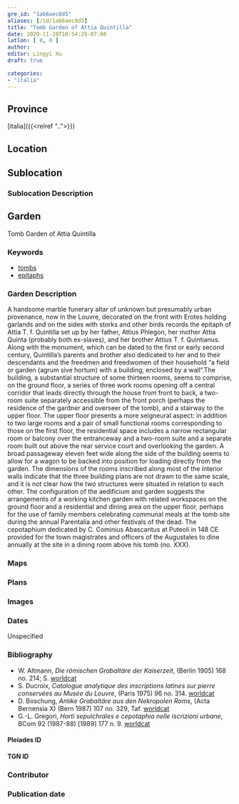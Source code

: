 ```yaml
---
gre_id: "1ab6aec8d5"
aliases: [/id/1ab6aec8d5]
title: "Tomb Garden of Attia Quintilla"
date: 2020-11-29T10:54:29-07:00
latlon: [ 0, 0 ]
author:
editor: Lingyi Xu
draft: true

categories:
- "italia"
---
```


## Province
[italia]({{<relref "..">}})

## Location

<!--### Location Description-->

<!-- LEAVE THIS BLANK FOR NOW -->

## Sublocation

### Sublocation Description

## Garden

Tomb Garden of Attia Quintilla

### Keywords

- [tombs](http://vocab.getty.edu/page/aat/300005926)
- [epitaphs](http://vocab.getty.edu/page/aat/300028729)

### Garden Description
A handsome marble funerary altar of unknown but presumably urban provenance, now in the Louvre, decorated on the front with Erotes holding garlands and on the sides with storks and other birds records the epitaph of Attia T. f. Quintilla set up by her father, Attius Phlegon, her mother Attia Quinta (probably both ex-slaves), and her brother Attius T. f. Quintianus. Along with the monument, which can be dated to the first or early second century, Quintilla’s parents and brother also dedicated to her and to their descendants and the freedmen and freedwomen of their household “a field or garden (agrum sive hortum) with a building, enclosed by a wall”.The building, a substantial structure of some thirteen rooms, seems to comprise, on the ground floor, a series of three work rooms opening off a central corridor that leads directly through the house from front to back, a two-room suite separately accessible from the front porch (perhaps the residence of the gardner and overseer of the tomb), and a stairway to the upper floor. The upper floor presents a more seigneural aspect: in addition to two large rooms and a pair of small functional rooms corresponding to those on the first floor, the residential space includes a narrow rectangular room or balcony over the entranceway and a two-room suite and a separate room built out above the rear service court and overlooking the garden. A broad passageway eleven feet wide along the side of the building seems to allow for a wagon to be backed into position for loading directly from the garden. The dimensions of the rooms inscribed along most of the interior walls indicate that the three building plans are not drawn to the same scale, and it is not clear how the two structures   were situated in relation to each other. The configuration of the aedificium and garden suggests the arrangements of a working kitchen garden with related workspaces on the ground floor and a residential and dining area on the upper floor, perhaps for the use of family members celebrating communal meals at the tomb site during the annual Parentalia and other festivals of the dead. The cepotaphium  dedicated by C. Cominius Abascantus at Puteoli in 148 CE provided for the town magistrates and officers of the Augustales to dine annually at the site in a dining room above his tomb (no. XXX).

### Maps

<!--
{{< image src="FILENAME" alt="ALT_TEXT" title="CAPTION" >}}
-->

### Plans

### Images

### Dates
Unspecified

### Bibliography
- W. Altmann, *Die römischen Grabaltäre der Kaiserzeit*, (Berlin 1905) 168 no. 214; S. [worldcat](https://www.worldcat.org/title/romischen-grabaltare-der-kaiserzeit/oclc/715073021&referer=brief_results)
- S. Ducroix, *Catalogue analytique des inscriptions latines sur pierre conservées au Musée du Louvre*, (Paris 1975) 96  no. 314. [worldcat](https://www.worldcat.org/title/catalogue-analytique-des-inscriptions-latines-sur-pierre-conservees-au-musee-du-louvre/oclc/602598921&referer=brief_results)
- D. Boschung, *Antike Grabaltäre aus den Nekropolen Roms*, (Acta Bernensia X) (Bern 1987) 107 no. 329, Taf. [worldcat](https://www.worldcat.org/title/antike-grabaltare-aus-den-nekropolen-roms/oclc/1063931061&referer=brief_results)
- G.-L. Gregori, *Horti sepulchrales e cepotaphia nelle iscrizioni urbane*, BCom 92 (1987-88) [1989] 177 n. 9. [worldcat](https://www.worldcat.org/title/horti-sepulchrales-e-cepotaphia-nelle-iscrizioni-urbane/oclc/886794800&referer=brief_results)

<!--#### Periodo ID-->

<!-- [PERIODO_ID](https://pleiades.stoa.org/places/PLEIADES_ID) -->

#### Pleiades ID

#### TGN ID

### Contributor

### Publication date

<!--### Related articles-->

<!-- Links to other related articles. Leave blank for now -->